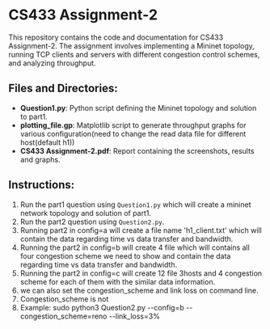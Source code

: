 # CS433 Assignment-2 

This repository contains the code and documentation for CS433 Assignment-2. The assignment involves implementing a Mininet topology, running TCP clients and servers with different congestion control schemes, and analyzing throughput.

## Files and Directories:

- **Question1.py**: Python script defining the Mininet topology and solution to part1.
- **plotting_file.gp**: Matplotlib script to generate throughput graphs for various configuration(need to change the read data file for different host(default h1))
- **CS433 Assignment-2.pdf**: Report containing the screenshots, results and graphs.

## Instructions:

1. Run the part1 question using `Question1.py` which will create a mininet network topology and solution of part1.
2. Run the part2 question using `Question2.py`.
3. Running part2 in config=a will create a file name 'h1_client.txt' which will contain the data regarding time vs data transfer and bandwidth.
4. Running the part2 in config=b will create 4 file which will contains all four congestion scheme we need to show and contain the data regarding time vs data transfer and bandwidth.
5. Running the part2 in config=c will create 12 file 3hosts and 4 congestion scheme for each of them with the similar data information.
6. we can also set the congestion_scheme and link loss on command line.
7. Congestion_scheme is not 
8. Example: sudo python3 Question2.py --config=b --congestion_scheme=reno --link_loss=3%
